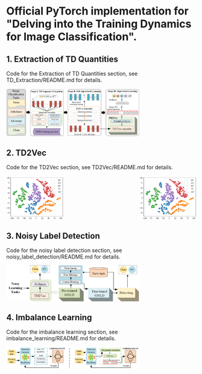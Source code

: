 # Official PyTorch implementation for "Delving into the Training Dynamics  for Image Classification". 



## 1. Extraction of TD Quantities

Code for the Extraction of TD Quantities section, see TD_Extraction/README.md for details.

<div style="display: flex; justify-content: space-between;">
    <img src="figures\liu.png" alt="Image 1" style="width: 70%;">
</div>


## 2. TD2Vec 

Code for the TD2Vec section, see TD2Vec/README.md for details.


<div style="display: flex; justify-content: space-between;">
    <img src="figures\scatter_sl.png" alt="Image 1" style="width: 30%;">
    <img src="figures\scatter_sl.png" alt="Image 2" style="width: 30%;">
</div>

## 3. Noisy Label Detection 

Code for the noisy label detection section, see noisy_label_detection/README.md for details.
<div style="display: flex; justify-content: space-between;">
    <img src="figures\gnld.png" alt="Image 1" style="width: 70%;">
</div>


## 4. Imbalance Learning 

Code for the imbalance learning section, see imbalance_learning/README.md for details.

<div style="display: flex; justify-content: space-between;">
    <img src="figures\MWN-DRTS.png" alt="Image 1" style="width: 70%;">
</div>

